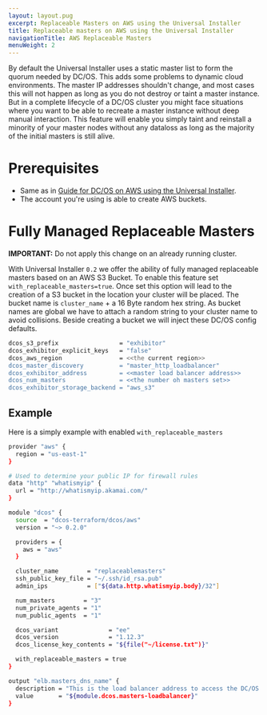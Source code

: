 ```yaml
---
layout: layout.pug
excerpt: Replaceable Masters on AWS using the Universal Installer
title: Replaceable masters on AWS using the Universal Installer
navigationTitle: AWS Replaceable Masters
menuWeight: 2
---
```


By default the Universal Installer uses a static master list to form the quorum needed by DC/OS. This adds some problems to dynamic cloud environments. The master IP addresses shouldn't change, and most cases this will not happen as long as you do not destroy or taint a master instance. But in a complete lifecycle of a DC/OS cluster you might face situations where you want to be able to recreate a master instance without deep manual interaction. This feature will enable you simply taint and reinstall a minority of your master nodes without any dataloss as long as the majority of the initial masters is still alive.

# Prerequisites
- Same as in [Guide for DC/OS on AWS using the Universal Installer](/1.12/installing/evaluation/aws/).
- The account you're using is able to create AWS buckets.

# Fully Managed Replaceable Masters

<p class="message--important"><strong>IMPORTANT:</strong> Do not apply this change on an already running cluster.</p>

With Universal Installer `0.2` we offer the ability of fully managed replaceable masters based on an AWS S3 Bucket. To enable this feature set `with_replaceable_masters=true`. Once set this option will lead to the creation of a S3 bucket in the location your cluster will be placed. The bucket name is `cluster_name` + a 16 Byte random hex string. As bucket names are global we have to attach a random string to your cluster name to avoid collisions. Beside creating a bucket we will inject these DC/OS config defaults.

```bash
dcos_s3_prefix                 = "exhibitor"
dcos_exhibitor_explicit_keys   = "false"
dcos_aws_region                = <<the current region>>
dcos_master_discovery          = "master_http_loadbalancer"
dcos_exhibitor_address         = <<master load balancer address>>
dcos_num_masters               = <<the number oh masters set>>
dcos_exhibitor_storage_backend = "aws_s3"
```

## Example
Here is a simply example with enabled `with_replaceable_masters`

```bash
provider "aws" {
  region = "us-east-1"
}

# Used to determine your public IP for firewall rules
data "http" "whatismyip" {
  url = "http://whatismyip.akamai.com/"
}

module "dcos" {
  source  = "dcos-terraform/dcos/aws"
  version = "~> 0.2.0"

  providers = {
    aws = "aws"
  }

  cluster_name        = "replaceablemasters"
  ssh_public_key_file = "~/.ssh/id_rsa.pub"
  admin_ips           = ["${data.http.whatismyip.body}/32"]

  num_masters        = "3"
  num_private_agents = "1"
  num_public_agents  = "1"

  dcos_variant              = "ee"
  dcos_version              = "1.12.3"
  dcos_license_key_contents = "${file("~/license.txt")}"

  with_replaceable_masters = true
}

output "elb.masters_dns_name" {
  description = "This is the load balancer address to access the DC/OS UI"
  value       = "${module.dcos.masters-loadbalancer}"
}
```
